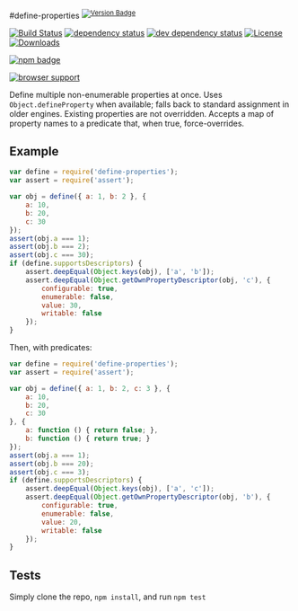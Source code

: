 #define-properties <sup>[![Version Badge][npm-version-svg]][package-url]</sup>

[![Build Status][travis-svg]][travis-url]
[![dependency status][deps-svg]][deps-url]
[![dev dependency status][dev-deps-svg]][dev-deps-url]
[![License][license-image]][license-url]
[![Downloads][downloads-image]][downloads-url]

[![npm badge][npm-badge-png]][package-url]

[![browser support][testling-svg]][testling-url]

Define multiple non-enumerable properties at once. Uses `Object.defineProperty` when available; falls back to standard assignment in older engines.
Existing properties are not overridden. Accepts a map of property names to a predicate that, when true, force-overrides.

## Example

```js
var define = require('define-properties');
var assert = require('assert');

var obj = define({ a: 1, b: 2 }, {
    a: 10,
    b: 20,
    c: 30
});
assert(obj.a === 1);
assert(obj.b === 2);
assert(obj.c === 30);
if (define.supportsDescriptors) {
    assert.deepEqual(Object.keys(obj), ['a', 'b']);
    assert.deepEqual(Object.getOwnPropertyDescriptor(obj, 'c'), {
        configurable: true,
        enumerable: false,
        value: 30,
        writable: false
    });
}
```

Then, with predicates:
```js
var define = require('define-properties');
var assert = require('assert');

var obj = define({ a: 1, b: 2, c: 3 }, {
    a: 10,
    b: 20,
    c: 30
}, {
    a: function () { return false; },
    b: function () { return true; }
});
assert(obj.a === 1);
assert(obj.b === 20);
assert(obj.c === 3);
if (define.supportsDescriptors) {
    assert.deepEqual(Object.keys(obj), ['a', 'c']);
    assert.deepEqual(Object.getOwnPropertyDescriptor(obj, 'b'), {
        configurable: true,
        enumerable: false,
        value: 20,
        writable: false
    });
}
```

## Tests
Simply clone the repo, `npm install`, and run `npm test`

[package-url]: https://npmjs.org/package/define-properties
[npm-version-svg]: http://versionbadg.es/ljharb/define-properties.svg
[travis-svg]: https://travis-ci.org/ljharb/define-properties.svg
[travis-url]: https://travis-ci.org/ljharb/define-properties
[deps-svg]: https://david-dm.org/ljharb/define-properties.svg
[deps-url]: https://david-dm.org/ljharb/define-properties
[dev-deps-svg]: https://david-dm.org/ljharb/define-properties/dev-status.svg
[dev-deps-url]: https://david-dm.org/ljharb/define-properties#info=devDependencies
[testling-svg]: https://ci.testling.com/ljharb/define-properties.png
[testling-url]: https://ci.testling.com/ljharb/define-properties
[npm-badge-png]: https://nodei.co/npm/define-properties.png?downloads=true&stars=true
[license-image]: http://img.shields.io/npm/l/define-properties.svg
[license-url]: LICENSE
[downloads-image]: http://img.shields.io/npm/dm/define-properties.svg
[downloads-url]: http://npm-stat.com/charts.html?package=define-properties
